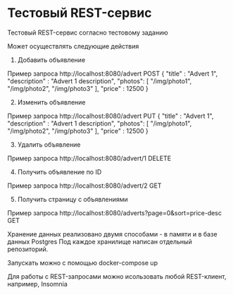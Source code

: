 # Тестовый REST-сервис

Тестовый REST-сервис согласно тестовому заданию

Может осуществлять следующие действия

1. Добавить объявление 

Пример запроса
http://localhost:8080/advert POST
{
    "title" : "Advert 1",
    "description" : "Advert 1 description",
    "photos": [
    "/img/photo1",
    "/img/photo2",
    "/img/photo3"
    ],
    "price" : 12500
}

2. Изменить объявление

Пример запроса
http://localhost:8080/advert PUT
{
    "title" : "Advert 1",
    "description" : "Advert 1 description",
    "photos": [
    "/img/photo1",
    "/img/photo2",
    "/img/photo3"
    ],
    "price" : 12500
}

3. Удалить объявление

Пример запроса
http://localhost:8080/advert/1 DELETE

4. Получить объявление по ID

Пример запроса
http://localhost:8080/advert/2 GET

5. Получить страницу с объявлениями

Пример запроса
http://localhost:8080/adverts?page=0&sort=price-desc GET

Хранение данных реализовано двумя способами - в памяти и в базе данных Postgres
Под каждое хранилище написан отдельный репозиторий.

Запускать можно с помощью docker-compose up

Для работы с REST-запросами можно исользовать любой REST-клиент, например, Insomnia 